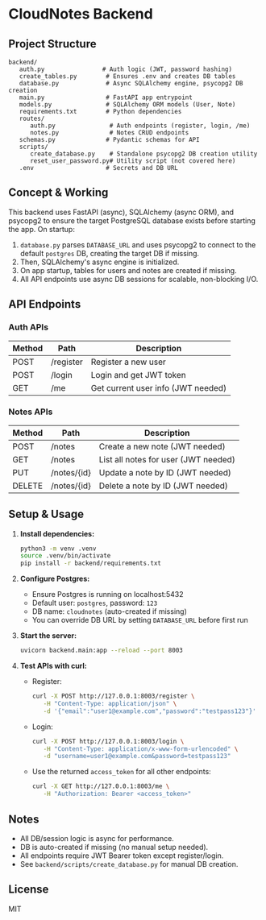
# CloudNotes Backend

## Project Structure

```
backend/
   auth.py                # Auth logic (JWT, password hashing)
   create_tables.py        # Ensures .env and creates DB tables
   database.py             # Async SQLAlchemy engine, psycopg2 DB creation
   main.py                 # FastAPI app entrypoint
   models.py               # SQLAlchemy ORM models (User, Note)
   requirements.txt        # Python dependencies
   routes/
      auth.py               # Auth endpoints (register, login, /me)
      notes.py              # Notes CRUD endpoints
   schemas.py              # Pydantic schemas for API
   scripts/
      create_database.py    # Standalone psycopg2 DB creation utility
      reset_user_password.py# Utility script (not covered here)
   .env                    # Secrets and DB URL
```

## Concept & Working

This backend uses FastAPI (async), SQLAlchemy (async ORM), and psycopg2 to ensure the target PostgreSQL database exists before starting the app. On startup:

1. `database.py` parses `DATABASE_URL` and uses psycopg2 to connect to the default `postgres` DB, creating the target DB if missing.
2. Then, SQLAlchemy's async engine is initialized.
3. On app startup, tables for users and notes are created if missing.
4. All API endpoints use async DB sessions for scalable, non-blocking I/O.

## API Endpoints

### Auth APIs
| Method | Path         | Description                        |
|--------|--------------|------------------------------------|
| POST   | /register    | Register a new user                |
| POST   | /login       | Login and get JWT token            |
| GET    | /me          | Get current user info (JWT needed) |

### Notes APIs
| Method | Path            | Description                          |
|--------|-----------------|--------------------------------------|
| POST   | /notes          | Create a new note (JWT needed)        |
| GET    | /notes          | List all notes for user (JWT needed)  |
| PUT    | /notes/{id}     | Update a note by ID (JWT needed)      |
| DELETE | /notes/{id}     | Delete a note by ID (JWT needed)      |

## Setup & Usage

1. **Install dependencies:**
    ```zsh
    python3 -m venv .venv
    source .venv/bin/activate
    pip install -r backend/requirements.txt
    ```

2. **Configure Postgres:**
    - Ensure Postgres is running on localhost:5432
    - Default user: `postgres`, password: `123`
    - DB name: `cloudnotes` (auto-created if missing)
    - You can override DB URL by setting `DATABASE_URL` before first run

3. **Start the server:**
    ```zsh
    uvicorn backend.main:app --reload --port 8003
    ```

4. **Test APIs with curl:**
    - Register:
       ```zsh
       curl -X POST http://127.0.0.1:8003/register \
          -H "Content-Type: application/json" \
          -d '{"email":"user1@example.com","password":"testpass123"}'
       ```
    - Login:
       ```zsh
       curl -X POST http://127.0.0.1:8003/login \
          -H "Content-Type: application/x-www-form-urlencoded" \
          -d "username=user1@example.com&password=testpass123"
       ```
    - Use the returned `access_token` for all other endpoints:
       ```zsh
       curl -X GET http://127.0.0.1:8003/me \
          -H "Authorization: Bearer <access_token>"
       ```

## Notes
- All DB/session logic is async for performance.
- DB is auto-created if missing (no manual setup needed).
- All endpoints require JWT Bearer token except register/login.
- See `backend/scripts/create_database.py` for manual DB creation.

## License
MIT
